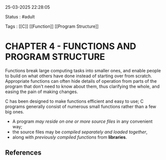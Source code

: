 25-03-2025 22:28:05

Status : #adult 

Tags : [[C]] [[Function]] [[Program Structure]]

# CHAPTER 4 - FUNCTIONS AND PROGRAM STRUCTURE

Functions break large computing tasks into smaller ones, and enable people to build on what others have done instead of starting over from scratch. Appropriate functions can often hide details of operation from parts of the program that don't need to know about them, thus clarifying the whole, and easing the pain of making changes.

C has been designed to make functions efficient and easy to use; C programs generally consist of numerous small functions rather than a few big ones. 
 - A program *may reside on one or more source files* in any convenient way; 
 - the source files may be *compiled separately and loaded together*, 
 - along with *previously compiled functions* from **libraries**. 


## References


